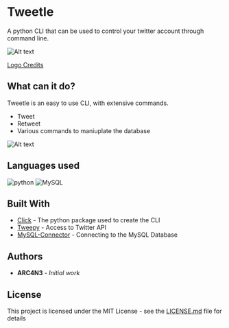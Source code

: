 # Tweetle

A python CLI that can be used to control your twitter account through command line.


![Alt text](https://media.discordapp.net/attachments/741665327271903293/822123446699032656/unknown.png?raw=true "Title")

[Logo Credits](https://www.behance.net/gallery/10067191/Tweetle-Bird-Kit-Packaging)


## What can it do?

Tweetle is an easy to use CLI, with extensive commands.

* Tweet
* Retweet
* Various commands to maniuplate the database

![Alt text](https://media.discordapp.net/attachments/677389300983136259/816808336233070644/unknown.png?raw=true "Title")

## Languages used
<img src = "https://img.shields.io/badge/python%20-%236C0101.svg?style=for-the-badge&logo=python&logoColor=white" alt="python"/> <img alt="MySQL" src="https://img.shields.io/badge/mysql-%2300f.svg?&style=for-the-badge&logo=mysql&logoColor=white"/>


## Built With

* [Click](https://click.palletsprojects.com/en/7.x/) - The python package used to create the CLI
* [Tweepy](https://docs.tweepy.org/en/latest/) - Access to Twitter API
* [MySQL-Connector](https://dev.mysql.com/doc/connector-python/en/) - Connecting to the MySQL Database

## Authors

* **ARC4N3** - *Initial work* 

## License

This project is licensed under the MIT License - see the [LICENSE.md](https://github.com/4RCAN3/Tweetle/blob/main/LICENSE) file for details

